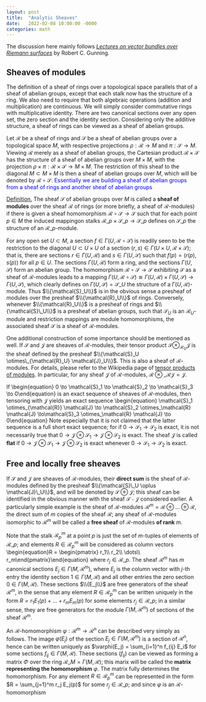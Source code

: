 ```yaml
---
layout: post
title:  "Analytic Sheaves"
date:   2022-02-08 10:00:00 -0000
categories: math
---
```


The discussion here mainly follows [_Lectures on vector bundles over Riemann surfaces_](https://www.amazon.com/Lectures-Bundles-Riemann-Surfaces-Mathematical-ebook/dp/B08D6ZVK6Y) by Robert C. Gunning.

## Sheaves of modules
The definition of a sheaf of rings over a topological space parallels that of a sheaf of abelian groups, except that each stalk now has the structure of a ring. We also need to require that both algebraic operations (addition and multiplication) are continuous. We will simply consider commutative rings with multiplicative identity. There are two canonical sections over any open set, the zero section and the identity section. Considering only the additive structure, a sheaf of rings can be viewed as a sheaf of abelian groups.

Let $\mathcal{R}$ be a sheaf of rings and $\mathcal{S}$ be a sheaf of abelian groups over a topological space $M$, with respective projections $\rho: \mathcal{R} \to M$ and $\pi: \mathcal{S} \to M$. Viewing $\mathcal{R}$ merely as a sheaf of abelian groups, the Cartesian product $\mathcal{R} \times \mathcal{S}$ has the structure of a sheaf of abelian groups over $M \times M$, with the projection $\rho \times \pi: \mathcal{R} \times \mathcal{S} \to M \times M$. The restriction of this sheaf to the diagonal $M \subset M \times M$ is then a sheaf of abelian groups over $M$, which will be denoted by $\mathcal{R} \circ \mathcal{S}$. <span style="color:blue">Essentially we are building a sheaf of abelian groups from a sheaf of rings and another sheaf of abelian groups</span>

<span style="text-decoration:underline">Definition.</span> The sheaf $\mathcal{S}$ of abelian groups over $M$ is called a **sheaf of modules** over the sheaf $\mathcal{R}$ of rings (or more briefly, a sheaf of $\mathcal{R}$-modules) if there is given a sheaf homomorphism $\mathcal{R} \circ \mathcal{S} \to \mathcal{S}$ such that for each point $p \in M$ the induced mappingon stalks $\mathcal{R}\_p \times \mathcal{S}\_p \to \mathcal{S}\_p$ defines on $\mathcal{S}\_p$ the structure of an $\mathcal{R}\_p$-module.

For any open set $U \subset M$, a section $f \in \Gamma(U, \mathcal{R} \circ \mathcal{S})$ is readily seen to be the restriction to the diagonal $U \subset U \times U$ of a section $(r,s) \in \Gamma(U \times U, \mathcal{R} \times \mathcal{S})$; that is, there are sections $r \in \Gamma(U, \mathcal{R})$ and $s \in \Gamma(U, \mathcal{S})$ such that $f(p) = (r(p), s(p))$ for all $p \in U$. The sections $\Gamma(U, \mathcal{R})$ form a ring, and the sections $\Gamma(U, \mathcal{S})$ form an abelian group. The homomorphism $\mathcal{R} \circ \mathcal{S} \to \mathcal{S}$ exhibiting $\mathcal{S}$ as a sheaf of $\mathcal{R}$-modules leads to a mapping $\Gamma(U, \mathcal{R} \circ \mathcal{S}) \cong \Gamma(U, \mathcal{R}) \times \Gamma(U, \mathcal{S}) \to \Gamma(U, \mathcal{S})$, which clearly defines on $\Gamma(U, \mathcal{S}) = \mathcal{S}\_U$ the structure of a $\Gamma(U,\mathcal{R})$-module. Thus $\\{\mathcal{S}_U\\}$ is in the obvious sense a presheaf of modules over the presheaf $\\{\mathcal{R}_U\\}$ of rings. Conversely, whenever $\\{\mathcal{R}_U\\}$ is a presheaf of rings and $\\{\mathcal{S}\_U\\}$ is a presheaf of abelian groups, such that $\mathcal{S}_U$ is an $\mathcal{R}_U$-module and restriction mappings are module homomorphisms, the associated sheaf $\mathcal{S}$ is a sheaf of $\mathcal{R}$-modules.

One additional construction of some importance should be mentioned as well. If $\mathcal{S}$ and $\mathcal{J}$ are sheaves of $\mathcal{R}$-modules, their tensor product $\mathcal{S} \otimes_{\mathcal{R}_U}\mathcal{J}$ is the sheaf defined by the presheaf $\\{\mathcal{S}_U \otimes\_{\mathcal{R}_U} \mathcal{J}_U\\}$. This is also a sheaf of $\mathcal{R}$-modules. For details, please refer to the Wikipedia page of [tensor products of modules](https://en.wikipedia.org/wiki/Tensor_product_of_modules). In particular, for any sheaf $\mathcal{J}$ of $\mathcal{R}$-modules, $\mathcal{R} \otimes\_{\mathcal{R}} \mathcal{J} = \mathcal{J}$.

If
\begin{equation} 0 \to \mathcal{S}_1 \to \mathcal{S}_2 \to \mathcal{S}_3 \to 0\end{equation}
is an exact sequence of sheaves of $\mathcal{R}$-modules, then tensoring with $\mathcal{J}$ yields an exact sequence
\begin{equation} \mathcal{S}_1 \otimes\_{\mathcal{R}} \mathcal{J} \to \mathcal{S}_2 \otimes\_\mathcal{R} \mathcal{J} \to\mathcal{S}_3 \otimes\_\mathcal{R} \mathcal{J} \to 0\end{equation}
Note especially that it is not claimed that the latter sequence is a full short exact sequence; for if $0 \to \mathcal{S}_1 \to \mathcal{S}_2$ is exact, it is not necessarily true that $0 \to \mathcal{J} \otimes \mathcal{S}_1 \to \mathcal{J} \otimes \mathcal{S}_2$ is exact. The sheaf $\mathcal{J}$ is called **flat** if  $0 \to \mathcal{J} \otimes \mathcal{S}_1 \to \mathcal{J} \otimes \mathcal{S}_2$ is exact whenever $0 \to \mathcal{S}_1 \to \mathcal{S}_2$ is exact.

## Free and locally free sheaves
If $\mathcal{S}$ and $\mathcal{J}$ are sheaves of $\mathcal{R}$-modules, their **direct sum** is the sheaf of $\mathcal{R}$-modules defined by the presheaf $\\{\mathcal{S}\_U \oplus \mathcal{J}\_U\\}$, and will be denoted by $\mathcal{S} \oplus \mathcal{J}$; this sheaf can be identified in the obvious manner with the sheaf $\mathcal{S} \circ \mathcal{J}$ considered earlier. A particularly simple example is the sheaf of $\mathcal{R}$-modules $\mathcal{R}^m = \mathcal{R} \oplus \dots \oplus \mathcal{R}$, the direct sum of $m$ copies of the sheaf $\mathcal{R}$; any sheaf of $\mathcal{R}$-modules isomorphic to $\mathcal{R}^m$ will be called a **free sheaf** of $\mathcal{R}$-modules **of rank** $m$.

Note that the stalk $\mathcal{R}^m_p$ at a point $p$ is just the set of $m$-tuples of elements of $\mathcal{R}\_p$; and elements $R \in \mathcal{R}^m_p$ will be considered as column vectors
\begin{equation}R = \begin{pmatrix} r_1\\\\ r_2\\\\ \dots\\\\ r_m\end{pmatrix}\end{equation}
where $r_j \in \mathcal{R}\_p$. The sheaf $\mathcal{R}^m$ has $m$ canonical sections $E_j \in \Gamma(M, \mathcal{R}^m)$, where $E_j$ is the column vector with $j$-th entry the identity section $1 \in \Gamma(M, \mathcal{R})$ and all other entries the zero section $0 \in \Gamma(M, \mathcal{R})$. These sections $\\{E_j\\}$ are free generators of the sheaf $\mathcal{R}^m$, in the sense that any element $R \in \mathcal{R}^m_p$ can be written uniquely in the form $R = r_1 E_1(p) + \dots + r_m E_m(p)$ for some elements $r_j \in \mathcal{R}\_p$; in a similar sense, they are free generators for the module $\Gamma(M, \mathcal{R}^m)$ of sections of the sheaf $\mathcal{R}^m$.

An $\mathcal{R}$-homomorphism $\varphi: \mathcal{R}^m \to \mathcal{R}^n$ can be described very simply as follows. The image $\varphi(E_j)$ of the section $E_j \in \Gamma(M, \mathcal{R}^m)$ is a section of $\mathcal{R}^n$, hence can be written uniquely as $\varphi(E_j) = \sum_{i=1}^n f_{ij} E_i$ for some sections $f_{ij} \in \Gamma(M, \mathcal{R})$. These sections $(f_{ij})$ can be viewed as forming a matrix $\Phi$ over the ring $\mathcal{R}\_M = \Gamma(M, \mathcal{R})$; this marix will be called the **matrix representing the homomorphism** $\varphi$. The matrix fully determines the homomorphism. For any element $R \in \mathcal{R}^m_p$ can be represented in the form $R = \sum_{j=1}^m r_j E_j(p)$ for some $r_j \in \mathcal{R}\_p$; and since $\varphi$ is an $\mathcal{R}$-homomorphism
